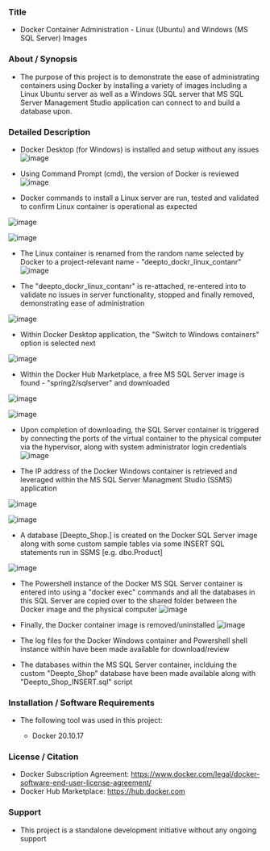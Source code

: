 ### Title

* Docker Container Administration - Linux (Ubuntu) and Windows (MS SQL Server) Images

### About / Synopsis

* The purpose of this project is to demonstrate the ease of administrating containers using Docker by installing a variety of images including a Linux Ubuntu server as well as a Windows SQL server that MS SQL Server Management Studio application can connect to and build a database upon.

### Detailed Description 

* Docker Desktop (for Windows) is installed and setup without any issues
![image](https://user-images.githubusercontent.com/46364751/179987165-445e3450-dfcc-4a8e-bb9f-3ba49ef3090d.png)

* Using Command Prompt (cmd), the version of Docker is reviewed
![image](https://user-images.githubusercontent.com/46364751/179987222-51d26e44-2e56-46f6-8b43-e2a830ebf3b4.png)

* Docker commands to install a Linux server are run, tested and validated to confirm Linux container is operational as expected

![image](https://user-images.githubusercontent.com/46364751/180000683-cb94b42a-8a2a-4d6c-b9f0-28a913fee6d8.png)

  ![image](https://user-images.githubusercontent.com/46364751/180000889-561897f0-b8b6-412b-861b-a475413ee273.png)

* The Linux container is renamed from the random name selected by Docker to a project-relevant name - "deepto_dockr_linux_contanr"
![image](https://user-images.githubusercontent.com/46364751/180000990-025976b1-801b-437d-a2d8-f69a5ecaf0f9.png)

* The "deepto_dockr_linux_contanr" is re-attached, re-entered into to validate no issues in server functionality, stopped and finally removed, demonstrating ease of administration

![image](https://user-images.githubusercontent.com/46364751/180005268-16e69c5a-84bf-416c-80ec-51d35964df95.png)


* Within Docker Desktop application, the "Switch to Windows containers" option is selected next

![image](https://user-images.githubusercontent.com/46364751/180002298-fcad4b54-c298-40fe-843e-19b95e079286.png)

* Within the Docker Hub Marketplace, a free MS SQL Server image is found - "spring2/sqlserver" and downloaded

![image](https://user-images.githubusercontent.com/46364751/180005483-13a31f8a-a550-4a0f-90c9-d0af281358f2.png)


![image](https://user-images.githubusercontent.com/46364751/180003475-4478821a-4791-41f4-aef9-6d0c1f289100.png)

* Upon completion of downloading, the SQL Server container is triggered by connecting the ports of the virtual container to the physical computer via the hypervisor, along with system administrator login credentials
![image](https://user-images.githubusercontent.com/46364751/180005634-4a3ebbea-f194-42a1-a9e8-acd890dd2422.png)

* The IP address of the Docker Windows container is retrieved and leveraged within the MS SQL Server Managment Studio (SSMS) application

![image](https://user-images.githubusercontent.com/46364751/180005803-d3689e71-995e-45d2-a75f-800a77fe778e.png)

![image](https://user-images.githubusercontent.com/46364751/180006006-d1d58e60-32fc-4d1c-a71d-86f5b65e335e.png)


* A database [Deepto_Shop.] is created on the Docker SQL Server image along with some custom sample tables via some INSERT SQL statements run in SSMS [e.g. dbo.Product]

![image](https://user-images.githubusercontent.com/46364751/180006147-c6e7496d-dba9-439d-851f-9ed15cef9675.png)


* The Powershell instance of the Docker MS SQL Server container is entered into using a "docker exec" commands and all the databases in this SQL Server are copied over to the shared folder between the Docker image and the physical computer
![image](https://user-images.githubusercontent.com/46364751/180004398-083aa071-2edd-43bf-ad38-f86a43f08bd9.png)

* Finally, the Docker container image is removed/uninstalled
![image](https://user-images.githubusercontent.com/46364751/180004500-2ddb0d05-4240-48b7-a3a5-85284ad8472b.png)

* The log files for the Docker Windows container and Powershell shell instance within have been made available for download/review

* The databases within the MS SQL Server container, inclduing the custom "Deepto_Shop" database have been made available along with "Deepto_Shop_INSERT.sql" script


### Installation / Software Requirements

* The following tool was used in this project:

	* Docker 20.10.17
	

### License / Citation

* Docker Subscription Agreement: https://www.docker.com/legal/docker-software-end-user-license-agreement/
* Docker Hub Marketplace: https://hub.docker.com


### Support

* This project is a standalone development initiative without any ongoing support

